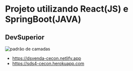 # Projeto utilizando React(JS) e SpringBoot(JAVA)
## DevSuperior

![padrão de camadas](https://user-images.githubusercontent.com/38158538/132505566-6cb32196-bfd4-46c3-a6cd-fb2e5677fd7f.png)

- https://dsvenda-cecon.netlify.app
- https://sds4-cecon.herokuapp.com

